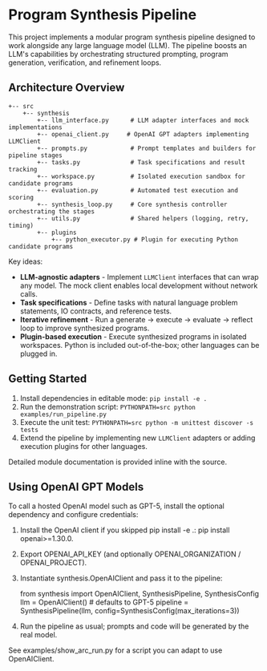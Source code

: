 # Program Synthesis Pipeline

This project implements a modular program synthesis pipeline designed to work alongside any large language model (LLM). The pipeline boosts an LLM's capabilities by orchestrating structured prompting, program generation, verification, and refinement loops.

## Architecture Overview

```
+-- src
    +-- synthesis
        +-- llm_interface.py      # LLM adapter interfaces and mock implementations
        +-- openai_client.py     # OpenAI GPT adapters implementing LLMClient
        +-- prompts.py            # Prompt templates and builders for pipeline stages
        +-- tasks.py              # Task specifications and result tracking
        +-- workspace.py          # Isolated execution sandbox for candidate programs
        +-- evaluation.py         # Automated test execution and scoring
        +-- synthesis_loop.py     # Core synthesis controller orchestrating the stages
        +-- utils.py              # Shared helpers (logging, retry, timing)
        +-- plugins
            +-- python_executor.py # Plugin for executing Python candidate programs
```

Key ideas:

- **LLM-agnostic adapters** - Implement `LLMClient` interfaces that can wrap any model. The mock client enables local development without network calls.
- **Task specifications** - Define tasks with natural language problem statements, IO contracts, and reference tests.
- **Iterative refinement** - Run a generate -> execute -> evaluate -> reflect loop to improve synthesized programs.
- **Plugin-based execution** - Execute synthesized programs in isolated workspaces. Python is included out-of-the-box; other languages can be plugged in.

## Getting Started

1. Install dependencies in editable mode: `pip install -e .`
2. Run the demonstration script: `PYTHONPATH=src python examples/run_pipeline.py`
3. Execute the unit test: `PYTHONPATH=src python -m unittest discover -s tests`
4. Extend the pipeline by implementing new `LLMClient` adapters or adding execution plugins for other languages.

Detailed module documentation is provided inline with the source.

## Using OpenAI GPT Models

To call a hosted OpenAI model such as GPT-5, install the optional dependency and configure credentials:

1. Install the OpenAI client if you skipped pip install -e .: pip install openai>=1.30.0.
2. Export OPENAI_API_KEY (and optionally OPENAI_ORGANIZATION / OPENAI_PROJECT).
3. Instantiate synthesis.OpenAIClient and pass it to the pipeline:

    from synthesis import OpenAIClient, SynthesisPipeline, SynthesisConfig
    llm = OpenAIClient()  # defaults to GPT-5
    pipeline = SynthesisPipeline(llm, config=SynthesisConfig(max_iterations=3))

4. Run the pipeline as usual; prompts and code will be generated by the real model.

See examples/show_arc_run.py for a script you can adapt to use OpenAIClient.
